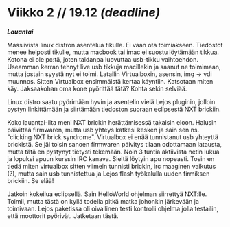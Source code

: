 Viikko 2 // 19.12 *(deadline)*
=================
***Lauantai***

Massiivista linux distron asentelua tikulle. Ei vaan ota toimiakseen. Tiedostot menee helposti tikulle, mutta macbook tai imac ei suostu löytämään tikkua. Kotona ei ole pc:tä, joten taidanpa luovuttaa usb-tikku vaihtoehdon. Useamman kerran tehnyt live usb tikkuja macillekin ja saanut ne toimimaan, mutta jostain syystä nyt ei toimi. Latailin Virtualboxin, asensin, img -> vdi muunnos. Sitten Virtualbox ensimmäistä kertaa käyntiin. Katsotaan miten käy. Jaksaakohan oma kone pyörittää tätä? Kohta sekin selviää.

Linux distro saatu pyörimään hyvin ja asentelin vielä Lejos pluginin, jolloin pystyn linkittämään ja siirtämään tiedoston suoraan eclipsestä NXT brickiin.

Koko lauantai-ilta meni NXT brickin herättämisessä takaisin eloon. Halusin päivittää firmwaren, mutta usb yhteys katkesi kesken ja sain sen ns. "clicking NXT brick syndrome". Virtualbox ei enää tunnistanut usb yhteyttä brickistä. Se jäi toisin sanoen firmwaren päivitys tilaan odottamaan latausta, mutta tätä en pystynyt tietysti tekemään. Noin 3 tuntia aktiivista netin lukua ja lopuksi apuun kurssin IRC kanava. Sieltä löytyin apu nopeasti. Tosin en tiedä miten virtualbox sitten viimein tunnisti brickin, irc maaginen vaikutus (?), mutta sain usb tunnistettua ja Lejos flash työkalulla uuden firmiksen brickiin. Se elää!

Jatkoin kokeilua eclipsellä. Sain HelloWorld ohjelman siirrettyä NXT:lle. Toimii, mutta tästä on kyllä todella pitkä matka johonkin järkevään ja toimivaan. Lejos paketissa oli oivallinen testi kontrolli ohjelma jolla testailin, että moottorit pyörivät. Jatketaan tästä.
